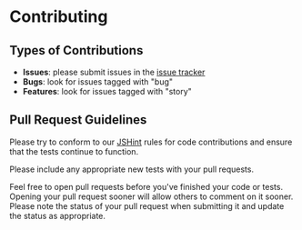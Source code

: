 Contributing
============

Types of Contributions
----------------------

- **Issues**: please submit issues in the [issue tracker][]
- **Bugs**: look for issues tagged with "bug"
- **Features**: look for issues tagged with "story"

Pull Request Guidelines
-----------------------

Please try to conform to our [JSHint][] rules for code contributions and ensure that the tests continue to function.

Please include any appropriate new tests with your pull requests.

Feel free to open pull requests before you've finished your code or tests.  Opening your pull request sooner will allow others to comment on it sooner.  Please note the status of your pull request when submitting it and update the status as appropriate.

[issue tracker]: https://github.com/startersacademy/fullstack-project-01/issues
[jshint]: http://jshint.com/docs/
